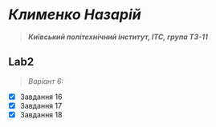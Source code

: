 # ***Клименко Назарій***
> ***Київський політехнічний інститут, ІТС, група ТЗ-11***

## Lab2
> *Варіант 6:*
- [x] Завдання 16
- [x] Завдання 17
- [x] Завдання 18
